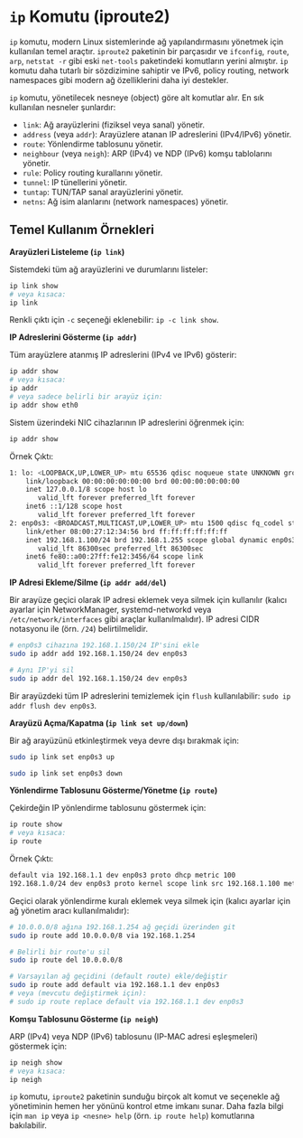 # `ip` Komutu (iproute2)

`ip` komutu, modern Linux sistemlerinde ağ yapılandırmasını yönetmek için kullanılan temel araçtır. `iproute2` paketinin bir parçasıdır ve `ifconfig`, `route`, `arp`, `netstat -r` gibi eski `net-tools` paketindeki komutların yerini almıştır. `ip` komutu daha tutarlı bir sözdizimine sahiptir ve IPv6, policy routing, network namespaces gibi modern ağ özelliklerini daha iyi destekler.

`ip` komutu, yönetilecek nesneye (object) göre alt komutlar alır. En sık kullanılan nesneler şunlardır:
*   `link`: Ağ arayüzlerini (fiziksel veya sanal) yönetir.
*   `address` (veya `addr`): Arayüzlere atanan IP adreslerini (IPv4/IPv6) yönetir.
*   `route`: Yönlendirme tablosunu yönetir.
*   `neighbour` (veya `neigh`): ARP (IPv4) ve NDP (IPv6) komşu tablolarını yönetir.
*   `rule`: Policy routing kurallarını yönetir.
*   `tunnel`: IP tünellerini yönetir.
*   `tuntap`: TUN/TAP sanal arayüzlerini yönetir.
*   `netns`: Ağ isim alanlarını (network namespaces) yönetir.

## Temel Kullanım Örnekleri

**Arayüzleri Listeleme (`ip link`)**

Sistemdeki tüm ağ arayüzlerini ve durumlarını listeler:
```bash
ip link show
# veya kısaca:
ip link
```
Renkli çıktı için `-c` seçeneği eklenebilir: `ip -c link show`.

**IP Adreslerini Gösterme (`ip addr`)**

Tüm arayüzlere atanmış IP adreslerini (IPv4 ve IPv6) gösterir:
```bash
ip addr show
# veya kısaca:
ip addr
# veya sadece belirli bir arayüz için:
ip addr show eth0 
```

Sistem üzerindeki NIC cihazlarının IP adreslerini öğrenmek için:

```bash
ip addr show
```

Örnek Çıktı:
```bash
1: lo: <LOOPBACK,UP,LOWER_UP> mtu 65536 qdisc noqueue state UNKNOWN group default qlen 1000
    link/loopback 00:00:00:00:00:00 brd 00:00:00:00:00:00
    inet 127.0.0.1/8 scope host lo
       valid_lft forever preferred_lft forever
    inet6 ::1/128 scope host 
       valid_lft forever preferred_lft forever
2: enp0s3: <BROADCAST,MULTICAST,UP,LOWER_UP> mtu 1500 qdisc fq_codel state UP group default qlen 1000
    link/ether 08:00:27:12:34:56 brd ff:ff:ff:ff:ff:ff
    inet 192.168.1.100/24 brd 192.168.1.255 scope global dynamic enp0s3
       valid_lft 86300sec preferred_lft 86300sec
    inet6 fe80::a00:27ff:fe12:3456/64 scope link 
       valid_lft forever preferred_lft forever
```

**IP Adresi Ekleme/Silme (`ip addr add/del`)**

Bir arayüze geçici olarak IP adresi eklemek veya silmek için kullanılır (kalıcı ayarlar için NetworkManager, systemd-networkd veya `/etc/network/interfaces` gibi araçlar kullanılmalıdır). IP adresi CIDR notasyonu ile (örn. `/24`) belirtilmelidir.

```bash
# enp0s3 cihazına 192.168.1.150/24 IP'sini ekle
sudo ip addr add 192.168.1.150/24 dev enp0s3

# Aynı IP'yi sil
sudo ip addr del 192.168.1.150/24 dev enp0s3
```
Bir arayüzdeki tüm IP adreslerini temizlemek için `flush` kullanılabilir: `sudo ip addr flush dev enp0s3`.

**Arayüzü Açma/Kapatma (`ip link set up/down`)**

Bir ağ arayüzünü etkinleştirmek veya devre dışı bırakmak için:
```bash
sudo ip link set enp0s3 up
```

```bash
sudo ip link set enp0s3 down
```

**Yönlendirme Tablosunu Gösterme/Yönetme (`ip route`)**

Çekirdeğin IP yönlendirme tablosunu göstermek için:

```bash
ip route show
# veya kısaca:
ip route
```
Örnek Çıktı:
```bash
default via 192.168.1.1 dev enp0s3 proto dhcp metric 100 
192.168.1.0/24 dev enp0s3 proto kernel scope link src 192.168.1.100 metric 100 
```

Geçici olarak yönlendirme kuralı eklemek veya silmek için (kalıcı ayarlar için ağ yönetim aracı kullanılmalıdır):
```bash
# 10.0.0.0/8 ağına 192.168.1.254 ağ geçidi üzerinden git
sudo ip route add 10.0.0.0/8 via 192.168.1.254

# Belirli bir route'u sil
sudo ip route del 10.0.0.0/8

# Varsayılan ağ geçidini (default route) ekle/değiştir
sudo ip route add default via 192.168.1.1 dev enp0s3 
# veya (mevcutu değiştirmek için):
# sudo ip route replace default via 192.168.1.1 dev enp0s3
```

**Komşu Tablosunu Gösterme (`ip neigh`)**

ARP (IPv4) veya NDP (IPv6) tablosunu (IP-MAC adresi eşleşmeleri) göstermek için:
```bash
ip neigh show
# veya kısaca:
ip neigh
```

`ip` komutu, `iproute2` paketinin sunduğu birçok alt komut ve seçenekle ağ yönetiminin hemen her yönünü kontrol etme imkanı sunar. Daha fazla bilgi için `man ip` veya `ip <nesne> help` (örn. `ip route help`) komutlarına bakılabilir.
